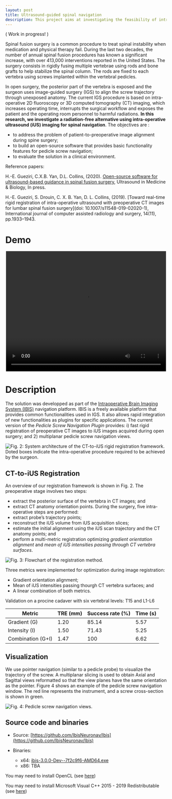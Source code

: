 ```yaml
---
layout: post
title: Ultrasound-guided spinal navigation
description: This project aims at investigating the feasibility of intra-operative ultrasound (iUS) guidance for spinal fusion surgery. We address the problem of patient-to-preoperative CT image alignment during open spine surgery. The suftware is open-source and freely available as a plugin feature of the IBIS neuronavigation software.
---
```


( Work in progress! )


Spinal fusion surgery is a common procedure to treat spinal instability when medication and physical therapy fail. During the last two decades, the number of annual spinal fusion procedures has known a significant increase, with over 413,000 interventions reported in the United States. The surgery consists in rigidly fusing multiple vertebrae using rods and bone grafts to help stabilize the spinal column.  The rods are fixed to each vertebra using screws implanted within the vertebral pedicles. 

In open surgery, the posterior part of the vertebra is exposed and the surgeon uses image-guided surgery (IGS) to align the screw trajectory through unexposed anatomy. The current IGS procedure is based on intra-operative 2D fluoroscopy or 3D computed tomography (CT) imaging, which increases operating time, interrupts the surgical workflow and exposes the patient and the operating room personnel to harmful radiations. **In this research, we investigate a radiation-free alternative using intra-operative ultrasound (iUS) imaging for spinal navigation**. The objectives are : 
* to address the problem of patient-to-preoperative image alignment during spine surgery;
* to build an open-source software that provides basic functionality features for pedicle screw navigation;
* to evaluate the solution in a clinical environment.

Reference papers:

H.-E. Gueziri, C.X.B. Yan, D.L. Collins, (2020). [Open-source software for ultrasound-based guidance in spinal fusion surgery](https://doi.org/10.1016/j.ultrasmedbio.2020.08.005), Ultrasound in Medicine & Biology, In press.

H.-E. Gueziri, S. Drouin, C. X. B. Yan, D. L. Collins, (2019). [Toward real-time rigid registration of intra-operative ultrasound with preoperative CT images for lumbar spinal fusion surgery](doi: 10.1007/s11548-019-02020-1), International journal of computer assisted radiology and surgery, 14(11), pp.1933–1943.

# Demo

<center>
<div class="embed-responsive embed-responsive-16by9">
    <video width="500" height="375" controls="true" class="embed-responsive-item">
      <source src="{{site.baseurl}}/assets/videos/spineVideo.mp4" type="video/mp4" />
    </video>
</div>
</center>

# Description

The solution was developped as part of the [Intraoperative Brain Imaging System (IBIS)]() navigation platform. IBIS is a freely available platform that provides common functionalities used in IGS. It also allows rapid integration of new functionalities as plugins for specific applications. The current version of the *Pedicle Screw Navigation Plugin* provides: i) fast rigid registration of preoperative CT images to iUS images acquired during open surgery; and 2) multiplanar pedicle screw navigation views.

![Fig. 2: System architecture of the CT-to-iUS rigid registration framework. Doted boxes indicate the intra-operative procedure required to be achieved by the surgeon.]({{site.baseurl}}/assets/images/spine/pediclescrewnav-software.png)

## CT-to-iUS Registration

An overview of our registration framework is shown in Fig. 2. 
The preoperative stage involves two steps: 
* extract the posterior surface of the vertebra in CT images; and
* extract CT anatomy orientation points.
During the surgery, five intra-operative steps are performed: 
* extract probe’s trajectory points;
* reconstruct the iUS volume from iUS acquisition slices;
* estimate the initial alignment using the iUS scan trajectory and the CT anatomy points; and
* perform a multi-metric registration optimizing *gradient orientation alignment* and *mean of iUS intensities passing through CT vertebra surfaces*.

![Fig. 3: Flowchart of the registration method.]({{site.baseurl}}/assets/images/spine/pediclescrewnav-registration.png)

Three metrics were implemented for optimization during image registration:
* Gradient orientation alignment;
* Mean of iUS intensities passing thourgh CT vertebra surfaces; and
* A linear combination of both metrics.

Validation on a procine cadaver with six vertebral levels: T15 and L1-L6

Metric 			| TRE (mm) 	| Success rate (%) 	| Time (s)
------------------------- | ----------------- | ----------------------- | -----------
Gradient (G) 		| 1.20 		| 85.14 			| 5.57
Intensity (I) 		|1.50 		| 71.43 			| 5.25
Combination (G+I) | 1.47 		| 100 			| 6.62

## Visualization

We use pointer navigation (similar to a pedicle probe) to visualize the trajectory of the screw. A multiplanar slicing is used to obtain Axial and Sagittal views reformatted so that the view planes have the same orientation as the pointer. Figure 4 shows an example of the pedicle screw navigation window. The red line represents the instrument, and a screw cross-section is shown in green.

![Fig. 4: Pedicle screw navigation views.]({{site.baseurl}}/assets/images/spine/navigation.png)

## Source code and binaries

* Source: [https://github.com/IbisNeuronav/Ibis](https://github.com/IbisNeuronav/Ibis)

* Binaries: 
  * x64: [ibis-3.0.0-Dev--7f2c9f6-AMD64.exe](https://github.com/hgueziri/hgueziri.github.io/raw/master/assets/bins/ibis-3.0.0-Dev--7f2c9f6-AMD64.exe)
  * x86: TBA

You may need to install OpenCL (see [here](https://streamhpc.com/blog/2015-03-16/how-to-install-opencl-on-windows/))

You may need to install Microsoft Visual C++ 2015 - 2019 Redistributable (see [here](https://support.microsoft.com/en-gb/help/2977003/the-latest-supported-visual-c-downloads))
